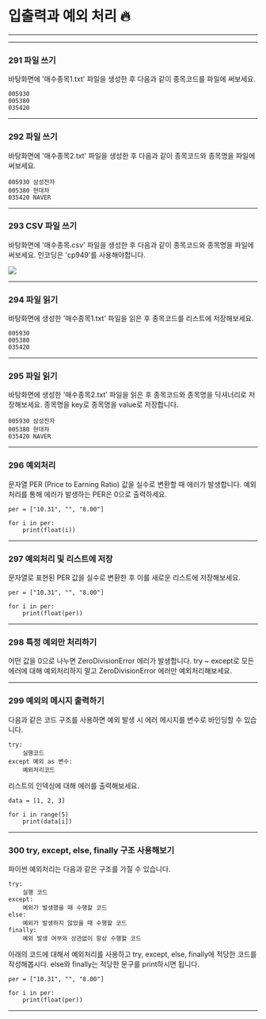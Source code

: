 # 입출력과 예외 처리 🔥

---
---

### 291 파일 쓰기

바탕화면에 '매수종목1.txt' 파일을 생성한 후 다음과 같이 종목코드를 파일에 써보세요.

    005930
    005380
    035420
    

---

### 292 파일 쓰기

바탕화면에 '매수종목2.txt' 파일을 생성한 후 다음과 같이 종목코드와 종목명을 파일에 써보세요.

    005930 삼성전자
    005380 현대차
    035420 NAVER
    

---

### 293 CSV 파일 쓰기

바탕화면에 '매수종목.csv' 파일을 생성한 후 다음과 같이 종목코드와 종목명을 파일에 써보세요. 인코딩은 'cp949'를 사용해야합니다.

![](https://wikidocs.net/images/page/7044/ch13_csv.PNG)

---

### 294 파일 읽기

바탕화면에 생성한 '매수종목1.txt' 파일을 읽은 후 종목코드를 리스트에 저장해보세요.

    005930
    005380
    035420
    

---

### 295 파일 읽기

바탕화면에 생성한 '매수종목2.txt' 파일을 읽은 후 종목코드와 종목명을 딕셔너리로 저장해보세요. 종목명을 key로 종목명을 value로 저장합니다.

    005930 삼성전자
    005380 현대차
    035420 NAVER
    

---

  

### 296 예외처리

문자열 PER (Price to Earning Ratio) 값을 실수로 변환할 때 에러가 발생합니다. 예외처리를 통해 에러가 발생하는 PER은 0으로 출력하세요.

    per = ["10.31", "", "8.00"]
    
    for i in per:
        print(float(i))
    

---

### 297 예외처리 및 리스트에 저장

문자열로 표현된 PER 값을 실수로 변환한 후 이를 새로운 리스트에 저장해보세요.

    per = ["10.31", "", "8.00"]
    
    for i in per:
        print(float(per))
    

---

### 298 특정 예외만 처리하기

어떤 값을 0으로 나누면 ZeroDivisionError 에러가 발생합니다. try ~ except로 모든 에러에 대해 예외처리하지 말고 ZeroDivisionError 에러만 예외처리해보세요.

---

### 299 예외의 메시지 출력하기

다음과 같은 코드 구조를 사용하면 예외 발생 시 에러 메시지를 변수로 바인딩할 수 있습니다.

    try:
        실행코드
    except 예외 as 변수:
        예외처리코드 
    

리스트의 인덱싱에 대해 에러를 출력해보세요.

    data = [1, 2, 3]
    
    for i in range(5)
        print(data[i])
    

---

### 300 try, except, else, finally 구조 사용해보기

파이썬 예외처리는 다음과 같은 구조를 가질 수 있습니다.

    try:
        실행 코드
    except:
        예외가 발생했을 때 수행할 코드
    else:
        예외가 발생하지 않았을 때 수행할 코드
    finally:
        예외 발생 여부와 상관없이 항상 수행할 코드
    

아래의 코드에 대해서 예외처리를 사용하고 try, except, else, finally에 적당한 코드를 작성해봅시다. else와 finally는 적당한 문구를 print하시면 됩니다.

    per = ["10.31", "", "8.00"]
    
    for i in per:
        print(float(per))
    

---